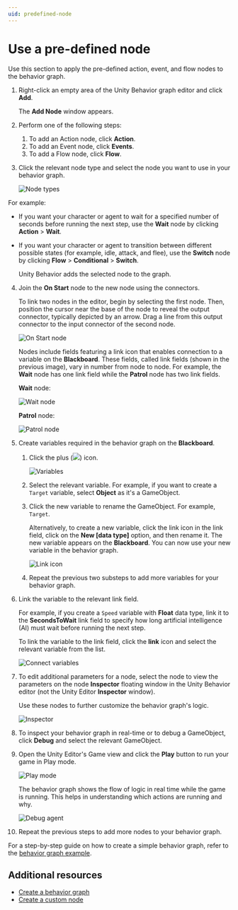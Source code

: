 ```yaml
---
uid: predefined-node
---
```


# Use a pre-defined node

Use this section to apply the pre-defined action, event, and flow nodes to the behavior graph.

1. Right-click an empty area of the Unity Behavior graph editor and click **Add**.

    The **Add Node** window appears.  
2. Perform one of the following steps:
    1. To add an Action node, click **Action**.
    2. To add an Event node, click **Events**.
    3. To add a Flow node, click **Flow**.

3. Click the relevant node type and select the node you want to use in your behavior graph. 

    ![Node types](Images/nodes.png)

For example:

* If you want your character or agent to wait for a specified number of seconds before running the next step, use the **Wait** node by clicking **Action** > **Wait**.
* If you want your character or agent to transition between different possible states (for example, idle, attack, and flee), use the **Switch** node by clicking **Flow** > **Conditional** > **Switch**.

    Unity Behavior adds the selected node to the graph.  

4. Join the **On Start** node to the new node using the connectors. 

    To link two nodes in the editor, begin by selecting the first node. Then, position the cursor near the base of the node to reveal the output connector, typically depicted by an arrow. Drag a line from this output connector to the input connector of the second node.

    ![On Start node](Images/add-action-node.png)

    Nodes include fields featuring a link icon that enables connection to a variable on the **Blackboard**. These fields, called link fields (shown in the previous image), vary in number from node to node. For example, the **Wait** node has one link field while the **Patrol** node has two link fields.

    **Wait** node:

    ![Wait node](Images/wait.png)

    **Patrol** node:

    ![Patrol node](Images/patrol.png)


5. Create variables required in the behavior graph on the **Blackboard**.

    1. Click the plus (![](Images/plus-icon.png)) icon.

       ![Variables](Images/variables.png)

    2. Select the relevant variable. For example, if you want to create a `Target` variable, select **Object** as it's a GameObject. 
    3. Click the new variable to rename the GameObject. For example, `Target`. 
    
        Alternatively, to create a new variable, click the link icon in the link field, click on the **New [data type]** option, and then rename it. The new variable appears on the **Blackboard**. You can now use your new variable in the behavior graph.
        
        ![Link icon](Images/link-var.png)

    4. Repeat the previous two substeps to add more variables for your behavior graph.

6. Link the variable to the relevant link field.

    For example, if you create a `Speed` variable with **Float** data type, link it to the **SecondsToWait** link field to specify how long artificial intelligence (AI) must wait before running the next step.

    To link the variable to the link field, click the **link** icon and select the relevant variable from the list.

   ![Connect variables](Images/graph-var.png)

7. To edit additional parameters for a node, select the node to view the parameters on the node **Inspector** floating window in the Unity Behavior editor (not the Unity Editor **Inspector** window). 

     Use these nodes to further customize the behavior graph's logic. 

    ![Inspector](Images/inspector-var.png)

8. To inspect your behavior graph in real-time or to debug a GameObject, click **Debug** and select the relevant GameObject.

9. Open the Unity Editor's Game view and click the **Play** button to run your game in Play mode.

    ![Play mode](Images/playmode.png)

    The behavior graph shows the flow of logic in real time while the game is running. This helps in understanding which actions are running and why.

    ![Debug agent](Images/Sample-Scene-Debug-Statuses.png)

10. Repeat the previous steps to add more nodes to your behavior graph.

For a step-by-step guide on how to create a simple behavior graph, refer to the [behavior graph example](example.md).

## Additional resources

* [Create a behavior graph](create-behavior-graph.md)
* [Create a custom node](create-custom-node.md)